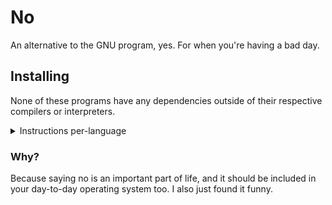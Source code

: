 # No

An alternative to the GNU program, yes. For when you're having a bad day.

## Installing

None of these programs have any dependencies outside of their respective compilers or interpreters.

<details>
<summary>Instructions per-language</summary>

### C


```sh
gcc -o no src/no.c
sudo mv no /usr/local/bin/no
```

### C++
```sh
g++ -o no src/no.cpp
sudo mv no /usr/local/bin/no
```

### C#
```sh
# Install dotnet-sdk-8.0
# apt install dotnet-sdk-8.0
# pacman -S dotnet-sdk
# dnf install dotnet
cd src
dotnet build
mv bin/Debug/net8.0/src /usr/local/bin/no
```

### Dart
```sh
# There's multiple ways to get dart - see https://dart.dev/get-dart
# I used docker here.
docker run -it --rm -v ./src/:/root/ dart dart compile exe no.dart
mv src/no.exe /usr/local/bin/no
```

### Go
```sh
# Install Go
# https://www.digitalocean.com/community/tutorials/how-to-install-go-on-ubuntu-20-04
# pacman -S go
# dnf install go
go build src/no.go
sudo mv no /usr/local/bin/no
```

### Java
```sh
# Install Java (written on Java 17, but it should run on any java in theory)
java src/no.java
```

### JavaScript
```sh
node src/no.js
```

### Kotlin
```sh
# Download Kotlin's native compiler
wget -O kotlin-1.9.23.tar.gz https://github.com/JetBrains/kotlin/releases/download/v1.9.23/kotlin-native-linux-x86_64-1.9.23.tar.gz
tar xzvf kotlin-1.9.23.tar.gz
kotlin-native-linux-x86_64-1.9.23/bin/kotlinc-native src/no.kt
mv no.kexe /usr/local/bin/no
```

### lisp
I have no idea. This no is untested.

### lua
```sh
# After installing lua
lua src/no.lua
```

### PHP
```sh
# After installing PHP
cd src
php -S localhost:8080
# Open your browser to localhost:8080
```

### PowerShell
```sh
# Install powershell: https://learn.microsoft.com/en-us/powershell/scripting/install/installing-powershell-on-linux?view=powershell-7.4
pwsh src/no.ps1
```

### Python
```sh
python3 src/no.py
```

### Ruby
```sh
ruby src/no.rb
```

### Rust
```sh
rustc src/no.rs
sudo mv no /usr/local/bin/no
```

### Shell/Bash
```sh
sudo mv src/no.sh /usr/bin/local/no
```

### TypeScript
```sh
npm i -g typescript
tsc src/no.ts
# node no.js
```
</details>

### Why?
Because saying no is an important part of life, and it should be included in your day-to-day operating system too.
I also just found it funny.
